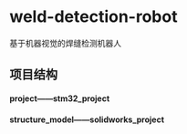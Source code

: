 # weld-detection-robot
基于机器视觉的焊缝检测机器人
## 项目结构
#### project——stm32_project
#### structure_model——solidworks_project
